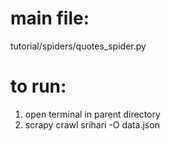 # main file: 
tutorial/spiders/quotes_spider.py
# to run:
1. open terminal in parent directory
2. scrapy crawl srihari -O data.json
